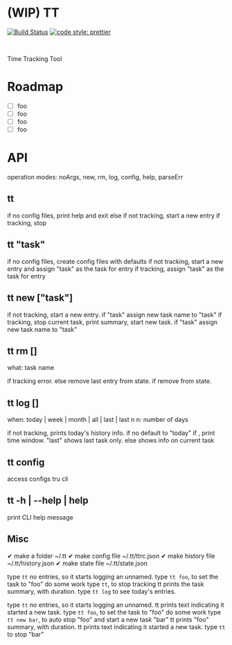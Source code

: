 # (WIP) TT

<p>
  <a href="https://travis-ci.org/Thomazella/tt"><img src="https://img.shields.io/travis/Thomazella/tt/master.svg?style=flat-square" alt="Build Status" /></a>
  <a href="https://github.com/prettier/prettier">
    <img alt="code style: prettier" src="https://img.shields.io/badge/code_style-prettier-ff69b4.svg?style=flat-square">
  </a>
</p>
<br/>

Time Tracking Tool

# Roadmap

- [ ] foo
- [ ] foo
- [ ] foo
- [ ] foo

# API

operation modes: noArgs, new, rm, log, config, help, parseErr

## tt

if no config files, print help and exit
else
  if not tracking, start a new entry
  if tracking, stop

## tt "task"

if no config files, create config files with defaults
if not tracking, start a new entry and assign "task" as the task for entry
if tracking, assign "task" as the task for entry

## tt new ["task"]

if not tracking, start a new entry.
  if "task" assign new task name to "task"
if tracking, stop current task, print summary, start new task.
  if "task" assign new task name to "task"

## tt rm [<what>]

what: task name

if tracking error.
else remove last entry from state.
if <what> remove <what> from state.

## tt log [<when>]

when: today | week | month | all | last | last n
n: number of days

if not tracking, prints today's history info.
  if no <when> default to "today"
  if <when>, print <when> time window.
  "last" shows last task only.
else shows info on current task

## tt config

access configs tru cli

## tt -h | --help | help

print CLI help message

## Misc

✔ make a folder ~/.tt
✔ make config file ~/.tt/ttrc.json
✔ make history file ~/.tt/history.json
✔ make state file ~/.tt/state.json

type `tt`
no entries, so it starts logging an unnamed.
type `tt foo`, to set the task to "foo"
do some work
type `tt`, to stop tracking
tt prints the task summary, with duration.
type `tt log` to see today's entries.

type `tt`
no entries, so it starts logging an unnamed.
tt prints text indicating it started a new task.
type `tt foo`, to set the task to "foo"
do some work
type `tt new bar`, to auto stop "foo" and start a new task "bar"
tt prints "foo" summary, with duration.
tt prints text indicating it started a new task.
type `tt` to stop "bar"

